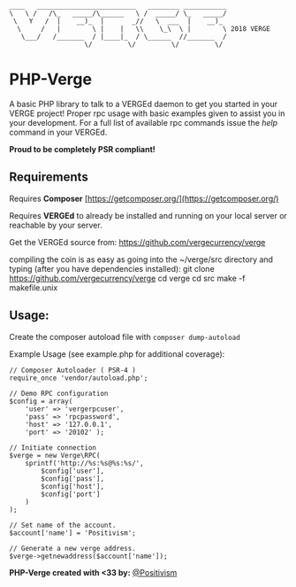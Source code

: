 ```
____   _________________________   ________ ___________
\   \ /   /\_   _____/\______   \ /  _____/ \_   _____/
 \   Y   /  |    __)_  |       _//   \  ___  |    __)_ 
  \     /   |        \ |    |   \\    \_\  \ |        \ 2018 VERGE
   \___/   /_______  / |____|_  / \______  //_______  /
                   \/         \/         \/         \/ 
```
# PHP-Verge

A basic PHP library to talk to a VERGEd daemon to get you started in your VERGE project!
Proper rpc usage with basic examples given to assist you in your development.
For a full list of available rpc commands issue the _help_ command in your VERGEd.

**Proud to be completely PSR compliant!**

## Requirements

Requires **Composer** [https://getcomposer.org/](https://getcomposer.org/)

Requires **VERGEd** to already be installed and running on your local server or reachable by your server.  

Get the VERGEd source from: https://github.com/vergecurrency/verge

compiling the coin is as easy as going into the ~/verge/src directory and typing (after you have dependencies installed):
git clone https://github.com/vergecurrency/verge
cd verge
cd src
make -f makefile.unix

## Usage:
Create the composer autoload file with
```composer dump-autoload```

Example Usage (see example.php for additional coverage):

```
// Composer Autoloader ( PSR-4 )
require_once 'vendor/autoload.php';

// Demo RPC configuration
$config = array(
    'user' => 'vergerpcuser',
    'pass' => 'rpcpassword',
    'host' => '127.0.0.1',
    'port' => '20102' );

// Initiate connection
$verge = new Verge\RPC(
    sprintf('http://%s:%s@%s:%s/',
        $config['user'],
        $config['pass'],
        $config['host'],
        $config['port']
    )
);

// Set name of the account.
$account['name'] = 'Positivism';

// Generate a new verge address.
$verge->getnewaddress($account['name']);

```

**PHP-Verge created with <33 by:** [@Positivism](https://github.com/Positivism)